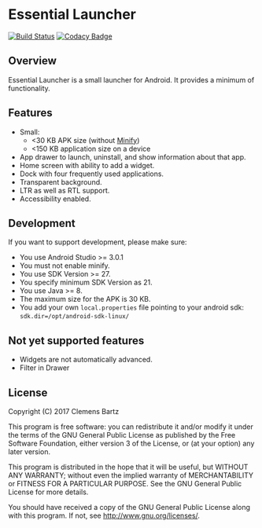 # Essential Launcher

[![Build Status](https://travis-ci.org/clemensbartz/essential-launcher.svg?branch=release%2Fv1.3)](https://travis-ci.org/clemensbartz/essential-launcher)
[![Codacy Badge](https://api.codacy.com/project/badge/Grade/1e17dc4e83d748a7bf35231ed7fa9528)](https://www.codacy.com/app/clemensbartz/essential-launcher?utm_source=github.com&amp;utm_medium=referral&amp;utm_content=clemensbartz/essential-launcher&amp;utm_campaign=Badge_Grade)

## Overview

Essential Launcher is a small launcher for Android. It provides a minimum of functionality.

## Features

- Small:
    - <30 KB APK size (without [Minify](http://developer.android.com/tools/help/proguard.html))
    - <150 KB application size on a device
- App drawer to launch, uninstall, and show information about that app.
- Home screen with ability to add a widget.
- Dock with four frequently used applications.
- Transparent background.
- LTR as well as RTL support.
- Accessibility enabled.

## Development

If you want to support development, please make sure:

- You use Android Studio >= 3.0.1
- You must not enable minify.
- You use SDK Version >= 27.
- You specify minimum SDK Version as 21.
- You use Java >= 8.
- The maximum size for the APK is 30 KB.
- You add your own `local.properties` file pointing to your android sdk: `sdk.dir=/opt/android-sdk-linux/`

## Not yet supported features

- Widgets are not automatically advanced.
- Filter in Drawer

## License

Copyright (C) 2017 Clemens Bartz

This program is free software: you can redistribute it and/or modify
it under the terms of the GNU General Public License as published by
the Free Software Foundation, either version 3 of the License, or
(at your option) any later version.

This program is distributed in the hope that it will be useful,
but WITHOUT ANY WARRANTY; without even the implied warranty of
MERCHANTABILITY or FITNESS FOR A PARTICULAR PURPOSE.  See the
GNU General Public License for more details.

You should have received a copy of the GNU General Public License
along with this program.  If not, see <http://www.gnu.org/licenses/>.
